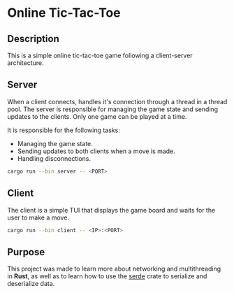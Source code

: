 # Online Tic-Tac-Toe

## Description

This is a simple online tic-tac-toe game following a client-server architecture.

## Server

When a client connects, handles it's connection through a thread in a thread pool. The server is responsible for managing the game state and sending updates to the clients. Only one game can be played at a time.


It is responsible for the following tasks:
- Managing the game state.
- Sending updates to both clients when a move is made.
- Handling disconnections.

```sh
cargo run --bin server -- <PORT>
```

## Client

The client is a simple TUI that displays the game board and waits for the user to make a move.

```sh
cargo run --bin client -- <IP>:<PORT>
```

## Purpose

This project was made to learn more about networking and multithreading in **Rust**, as well as to learn how to use the [serde](https://crates.io/crates/serde) crate to serialize and deserialize data.